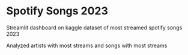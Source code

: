 # Spotify Songs 2023

Streamlit dashboard on kaggle dataset of most streamed spotify songs 2023

Analyzed artists with most streams and songs with most streams
